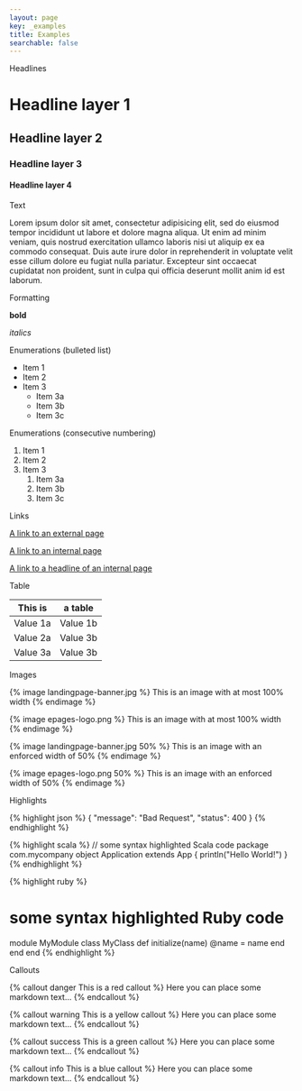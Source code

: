 ```yaml
---
layout: page
key: _examples
title: Examples
searchable: false
---
```


Headlines


# Headline layer 1

## Headline layer 2

### Headline layer 3

#### Headline layer 4


Text


Lorem ipsum dolor sit amet, consectetur adipisicing elit, sed do eiusmod
tempor incididunt ut labore et dolore magna aliqua. Ut enim ad minim veniam,
quis nostrud exercitation ullamco laboris nisi ut aliquip ex ea commodo
consequat. Duis aute irure dolor in reprehenderit in voluptate velit esse
cillum dolore eu fugiat nulla pariatur. Excepteur sint occaecat cupidatat non
proident, sunt in culpa qui officia deserunt mollit anim id est laborum.


Formatting


**bold**

*italics*

Enumerations (bulleted list)


* Item 1
* Item 2
* Item 3
    * Item 3a
    * Item 3b
    * Item 3c


Enumerations (consecutive numbering)


1. Item 1
2. Item 2
3. Item 3
    1. Item 3a
    2. Item 3b
    3. Item 3c


Links


[A link to an external page](http://jekyllrb.com/)

[A link to an internal page](page:apps-using-the-api)

[A link to a headline of an internal page](page:apps-develop-app#create-an-app)


Table


| This is       | a table       |
|---------------|---------------|
| Value 1a      | Value 1b      |
| Value 2a      | Value 3b      |
| Value 3a      | Value 3b      |


Images


{% image landingpage-banner.jpg %}
This is an image with at most 100% width
{% endimage %}

{% image epages-logo.png %}
This is an image with at most 100% width
{% endimage %}

{% image landingpage-banner.jpg 50% %}
This is an image with an enforced width of 50%
{% endimage %}

{% image epages-logo.png 50% %}
This is an image with an enforced width of 50%
{% endimage %}


Highlights


{% highlight json %}
{
  "message": "Bad Request",
  "status": 400
}
{% endhighlight %}

{% highlight scala %}
// some syntax highlighted Scala code
package com.mycompany
object Application extends App {
  println("Hello World!")
}
{% endhighlight %}

{% highlight ruby %}
# some syntax highlighted Ruby code
module MyModule
  class MyClass
    def initialize(name)
      @name = name
    end
  end
end
{% endhighlight %}


Callouts


{% callout danger This is a red callout %}
Here you can place some markdown text...
{% endcallout %}

{% callout warning This is a yellow callout %}
Here you can place some markdown text...
{% endcallout %}

{% callout success This is a green callout %}
Here you can place some markdown text...
{% endcallout %}

{% callout info This is a blue callout %}
Here you can place some markdown text...
{% endcallout %}

